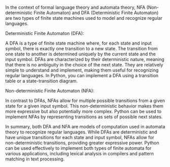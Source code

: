 In the context of formal language theory and automata theory, NFA (Non-deterministic Finite Automaton) and DFA (Deterministic Finite Automaton) are two types of finite state machines used to model and recognize regular languages.

Deterministic Finite Automaton (DFA):

A DFA is a type of finite state machine where, for each state and input symbol, there is exactly one transition to a new state. The transition from one state to another is determined uniquely by the current state and the input symbol. DFAs are characterized by their deterministic nature, meaning that there is no ambiguity in the choice of the next state. They are relatively simple to understand and implement, making them useful for recognizing regular languages. In Python, you can implement a DFA using a transition table or a state-transition diagram.

Non-deterministic Finite Automaton (NFA):

In contrast to DFAs, NFAs allow for multiple possible transitions from a given state for a given input symbol. This non-deterministic behavior makes them more expressive but also potentially more complex. Python can be used to implement NFAs by representing transitions as sets of possible next states.

In summary, both DFA and NFA are models of computation used in automata theory to recognize regular languages. While DFAs are deterministic and have unique transitions for each state and input symbol, NFAs allow for non-deterministic transitions, providing greater expressive power. Python can be used effectively to implement both types of finite automata for various applications, including lexical analysis in compilers and pattern matching in text processing.
